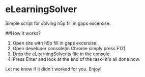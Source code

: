 # eLearningSolver
Simple script for solving h5p fill in gaps excersise. 

##How it works?
1. Open site with h5p fill in gaps excersise.
2. Open developer console(in Chrome simply press F12).
3. Drop the eLearningSolver.js file in the console.
4. Press Enter and look at the end of the task- it's all done now.

Let me know if it didn't worked for you. Enjoy!